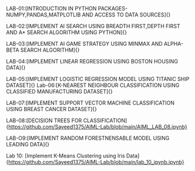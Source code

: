 LAB-01:[INTRODUCTION IN PYTHON PACKAGES-NUMPY,PANDAS,MATPLOTLIB AND ACCESS TO DATA SOURCES]{}

LAB-02:[IMPLEMENT AI SEARCH USING BREADTH FIRST,DEPTH FIRST AND A* SEARCH ALGORITHM USING PYTHON]{}

LAB-03:[IMPLEMENT AI GAME STRATEGY USING MINMAX AND ALPHA-BETA SEARCH ALGORITHM]{}

LAB-04:[IMPLEMENT LINEAR REGRESSION USING BOSTON HOUSING DATA]{}

LAB-05:[IMPLEMENT LOGISTIC REGRESSION MODEL USING TITANIC SHIP DATASET]{}
Lab-06:[K-NEAREST NEIGHBOUR CLASSIFICATION USING CLASSIFIED MANUFACTURING DATASET]{}

LAB-07:[IMPLEMENT SUPPORT VECTOR MACHINE CLASSIFICATION USING BREAST CANCER DATASET]{}

LAB-08:[DECISION TREES FOR CLASSIFICATION]{https://github.com/Sayeed1375/AIML-Lab/blob/main/AIML_LAB_08.ipynb}

LAB-O9:[IMPLEMENT RANDOM FORESTNENSABLE MODEL USING LEADING DATA]{}





Lab 10: [Implement K-Means Clustering using Iris Data]{https://github.com/Sayeed1375/AIML-Lab/blob/main/lab_10_ipynb.ipynb}

